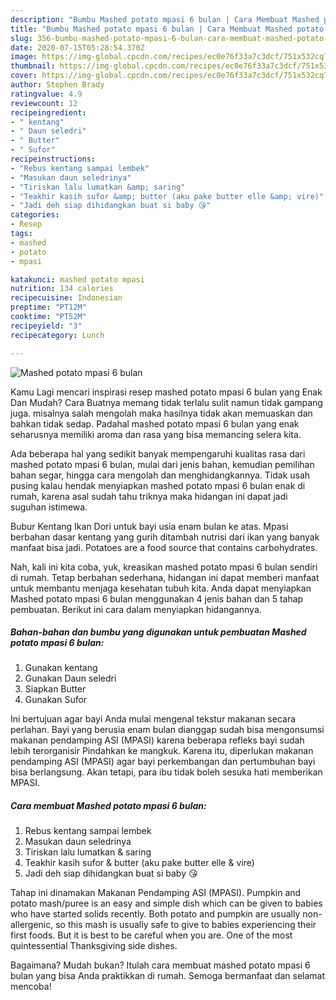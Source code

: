 ```yaml
---
description: "Bumbu Mashed potato mpasi 6 bulan | Cara Membuat Mashed potato mpasi 6 bulan Yang Enak Dan Mudah"
title: "Bumbu Mashed potato mpasi 6 bulan | Cara Membuat Mashed potato mpasi 6 bulan Yang Enak Dan Mudah"
slug: 356-bumbu-mashed-potato-mpasi-6-bulan-cara-membuat-mashed-potato-mpasi-6-bulan-yang-enak-dan-mudah
date: 2020-07-15T05:28:54.370Z
image: https://img-global.cpcdn.com/recipes/ec0e76f33a7c3dcf/751x532cq70/mashed-potato-mpasi-6-bulan-foto-resep-utama.jpg
thumbnail: https://img-global.cpcdn.com/recipes/ec0e76f33a7c3dcf/751x532cq70/mashed-potato-mpasi-6-bulan-foto-resep-utama.jpg
cover: https://img-global.cpcdn.com/recipes/ec0e76f33a7c3dcf/751x532cq70/mashed-potato-mpasi-6-bulan-foto-resep-utama.jpg
author: Stephen Brady
ratingvalue: 4.9
reviewcount: 12
recipeingredient:
- " kentang"
- " Daun seledri"
- " Butter"
- " Sufor"
recipeinstructions:
- "Rebus kentang sampai lembek"
- "Masukan daun seledrinya"
- "Tiriskan lalu lumatkan &amp; saring"
- "Teakhir kasih sufor &amp; butter (aku pake butter elle &amp; vire)"
- "Jadi deh siap dihidangkan buat si baby 😘"
categories:
- Resep
tags:
- mashed
- potato
- mpasi

katakunci: mashed potato mpasi 
nutrition: 134 calories
recipecuisine: Indonesian
preptime: "PT12M"
cooktime: "PT52M"
recipeyield: "3"
recipecategory: Lunch

---
```



![Mashed potato mpasi 6 bulan](https://img-global.cpcdn.com/recipes/ec0e76f33a7c3dcf/751x532cq70/mashed-potato-mpasi-6-bulan-foto-resep-utama.jpg)

Kamu Lagi mencari inspirasi resep mashed potato mpasi 6 bulan yang Enak Dan Mudah? Cara Buatnya memang tidak terlalu sulit namun tidak gampang juga. misalnya salah mengolah maka hasilnya tidak akan memuaskan dan bahkan tidak sedap. Padahal mashed potato mpasi 6 bulan yang enak seharusnya memiliki aroma dan rasa yang bisa memancing selera kita.

Ada beberapa hal yang sedikit banyak mempengaruhi kualitas rasa dari mashed potato mpasi 6 bulan, mulai dari jenis bahan, kemudian pemilihan bahan segar, hingga cara mengolah dan menghidangkannya. Tidak usah pusing kalau hendak menyiapkan mashed potato mpasi 6 bulan enak di rumah, karena asal sudah tahu triknya maka hidangan ini dapat jadi suguhan istimewa.

Bubur Kentang Ikan Dori untuk bayi usia enam bulan ke atas. Mpasi berbahan dasar kentang yang gurih ditambah nutrisi dari ikan yang banyak manfaat bisa jadi. Potatoes are a food source that contains carbohydrates.


Nah, kali ini kita coba, yuk, kreasikan mashed potato mpasi 6 bulan sendiri di rumah. Tetap berbahan sederhana, hidangan ini dapat memberi manfaat untuk membantu menjaga kesehatan tubuh kita. Anda dapat menyiapkan Mashed potato mpasi 6 bulan menggunakan 4 jenis bahan dan 5 tahap pembuatan. Berikut ini cara dalam menyiapkan hidangannya.

<!--inarticleads1-->

##### Bahan-bahan dan bumbu yang digunakan untuk pembuatan Mashed potato mpasi 6 bulan:

1. Gunakan  kentang
1. Gunakan  Daun seledri
1. Siapkan  Butter
1. Gunakan  Sufor


Ini bertujuan agar bayi Anda mulai mengenal tekstur makanan secara perlahan. Bayi yang berusia enam bulan dianggap sudah bisa mengonsumsi makanan pendamping ASI (MPASI) karena beberapa refleks bayi sudah lebih terorganisir Pindahkan ke mangkuk. Karena itu, diperlukan makanan pendamping ASI (MPASI) agar bayi perkembangan dan pertumbuhan bayi bisa berlangsung. Akan tetapi, para ibu tidak boleh sesuka hati memberikan MPASI. 

<!--inarticleads2-->

##### Cara membuat Mashed potato mpasi 6 bulan:

1. Rebus kentang sampai lembek
1. Masukan daun seledrinya
1. Tiriskan lalu lumatkan &amp; saring
1. Teakhir kasih sufor &amp; butter (aku pake butter elle &amp; vire)
1. Jadi deh siap dihidangkan buat si baby 😘


Tahap ini dinamakan Makanan Pendamping ASI (MPASI). Pumpkin and potato mash/puree is an easy and simple dish which can be given to babies who have started solids recently. Both potato and pumpkin are usually non-allergenic, so this mash is usually safe to give to babies experiencing their first foods. But it is best to be careful when you are. One of the most quintessential Thanksgiving side dishes. 

Bagaimana? Mudah bukan? Itulah cara membuat mashed potato mpasi 6 bulan yang bisa Anda praktikkan di rumah. Semoga bermanfaat dan selamat mencoba!

